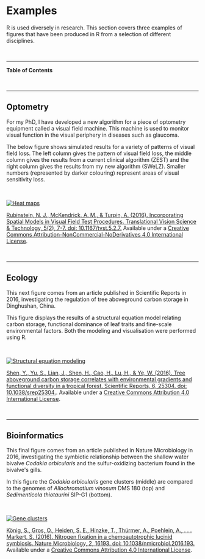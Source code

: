 


# Examples 

R is used diversely in research. This section covers three examples of figures that have been produced in R from a selection of different disciplines.

<br>

--- 

**Table of Contents**

<!-- toc -->

<br>

--- 

## Optometry

For my PhD, I have developed a new algorithm for a piece of optometry equipment called a visual field machine. This machine is used to monitor visual function in the visual periphery in diseases such as glaucoma.

The below figure shows simulated results for a variety of patterns of visual field loss. The left column gives the pattern of visual field loss, the middle column gives the results from a current clinical algorithm (ZEST) and the right column gives the results from my new algorithm (SWeLZ). Smaller numbers (represented by darker colouring) represent areas of visual sensitivity loss. 

<br>

[![Heat maps](http://tvst.arvojournals.org/data/Journals/TVST/935082/i2164-2591-5-2-7-f06.png)](http://tvst.arvojournals.org/article.aspx?articleid=2503073&resultClick=1)

[Rubinstein, N. J., McKendrick, A. M., & Turpin, A. (2016). Incorporating Spatial Models in Visual Field Test Procedures. Translational Vision Science & Technology, 5(2), 7-7. doi: 10.1167/tvst.5.2.7.](http://tvst.arvojournals.org/article.aspx?articleid=2503073&resultClick=1) Available under a [Creative Commons Attribution-NonCommercial-NoDerivatives 4.0 International License](http://creativecommons.org/licenses/by-nc-nd/4.0). 

<br>

--- 

## Ecology

This next figure comes from an article published in Scientific Reports in 2016, investigating the regulation of tree aboveground carbon storage in Dinghushan, China.

This figure displays the results of a structural equation model relating carbon storage, functional dominance of leaf traits and fine-scale environmental factors. Both the modeling and visualisation were performed using R.

<br>

[![Structural equation modeling](http://www.nature.com/article-assets/npg/srep/2016/160609/srep25304/images/w926/srep25304-f2.jpg)](http://www.nature.com/articles/srep25304)

[Shen, Y., Yu, S., Lian, J., Shen, H., Cao, H., Lu, H., & Ye, W. (2016). Tree aboveground carbon storage correlates with environmental gradients and functional diversity in a tropical forest. Scientific Reports, 6, 25304. doi: 10.1038/srep25304.](http://rdcu.be/nVGC). Available under a [Creative Commons Attribution 4.0 International License](http://creativecommons.org/licenses/by/4.0/). 

<br>

--- 

## Bioinformatics

This final figure comes from an article published in Nature Microbiology in 2016, investigating the symbiotic relationship between the shallow water bivalve *Codakia orbicularis* and the sulfur-oxidizing bacterium found in the bivalve's gills.

In this figure the *Codakia orbicularis* gene clusters (middle) are compared to the genomes of *Allochromatium vinosum* DMS 180 (top) and *Sedimenticola thiotaurini* SIP-G1 (bottom). 

<br>

[![Gene clusters](http://www.nature.com/article-assets/npg/nmicrobiol/2016/nmicrobiol2016193/images_hires/w926/nmicrobiol2016193-f1.jpg)](http://www.nature.com/articles/nmicrobiol2016193?WT.feed_name=subjects_bacteria)

[König, S., Gros, O., Heiden, S. E., Hinzke, T., Thürmer, A., Poehlein, A., . . . Markert, S. (2016). Nitrogen fixation in a chemoautotrophic lucinid symbiosis. Nature Microbiology, 2, 16193. doi: 10.1038/nmicrobiol.2016.193.](http://www.nature.com/articles/nmicrobiol2016193?WT.feed_name=subjects_bacteria) Available under a [Creative Commons Attribution 4.0 International License](http://creativecommons.org/licenses/by/4.0/).
